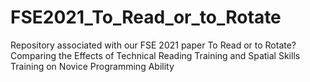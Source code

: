 # FSE2021_To_Read_or_to_Rotate
Repository associated with our FSE 2021 paper To Read or to Rotate? Comparing the Effects of Technical Reading Training and Spatial Skills Training on Novice Programming Ability
